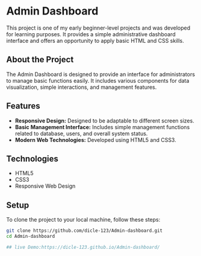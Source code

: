 # Admin Dashboard

This project is one of my early beginner-level projects and was developed for learning purposes. It provides a simple administrative dashboard interface and offers an opportunity to apply basic HTML and CSS skills.

## About the Project

The Admin Dashboard is designed to provide an interface for administrators to manage basic functions easily. It includes various components for data visualization, simple interactions, and management features.

## Features

- **Responsive Design:** Designed to be adaptable to different screen sizes.
- **Basic Management Interface:** Includes simple management functions related to database, users, and overall system status.
- **Modern Web Technologies:** Developed using HTML5 and CSS3.

## Technologies

- HTML5
- CSS3
- Responsive Web Design

## Setup

To clone the project to your local machine, follow these steps:

```bash
git clone https://github.com/dicle-123/Admin-dashboard.git
cd Admin-dashboard

## live Demo:https://dicle-123.github.io/Admin-dashboard/
